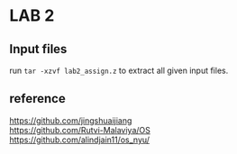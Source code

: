 # LAB 2

## Input files
run `tar -xzvf lab2_assign.z` to extract all given input files.

## reference
https://github.com/jingshuaijiang  
https://github.com/Rutvi-Malaviya/OS  
https://github.com/alindjain11/os_nyu/  
